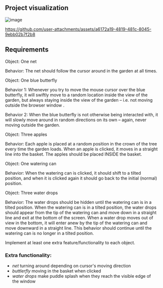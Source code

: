## Project visualization

![image](https://github.com/user-attachments/assets/5d6c1c24-3e35-46d9-91f0-b8be6eb73e40)

https://github.com/user-attachments/assets/a6172a19-4819-481c-8045-9ebb02b7f2b8

## Requirements

Object: One net

Behavior: The net should follow the cursor around in the garden at all times.


Object: One blue butterfly

Behavior 1: Whenever you try to move the mouse cursor over the blue butterfly, it will swiftly move to a random location inside the view of the garden, but always staying inside the view of the garden – i.e. not moving outside the browser window .

Behavior 2: When the blue butterfly is not otherwise being interacted with, it will slowly move around in random directions on its own – again, never moving outside the garden.


Object: Three apples

Behavior: Each apple is placed at a random position in the crown of the tree every time the garden loads. When an apple is clicked, it moves in a straight line into the basket. The apples should be placed INSIDE the basket.


Object: One watering can

Behavior: When the watering can is clicked, it should shift to a tilted position, and when it is clicked again it should go back to the initial (normal) position.


Object: Three water drops

Behavior: The water drops should be hidden until the watering can is in a tilted position. When the watering can is in a tilted position, the water drops should appear from the tip of the watering can and move down in a straight line and exit at the bottom of the screen. When a water drop moves out of view in the bottom, it will enter anew by the tip of the watering can and move downward in a straight line. This behavior should continue until the watering can is no longer in a tilted position. 


Implement at least one extra feature/functionality to each object.

### Extra functionality: 
- *net* turning around depending on cursor's moving direction
- *buttlerfly* moving in the basket when clicked
- *water drops* make puddle splash when they reach the visible edge of the window
